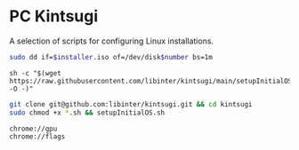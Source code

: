 # PC Kintsugi

A selection of scripts for configuring Linux installations.

```zsh
sudo dd if=$installer.iso of=/dev/disk$number bs=1m
```

```
sh -c "$(wget https://raw.githubusercontent.com/libinter/kintsugi/main/setupInitialOS.sh -O -)"
```

```zsh
git clone git@github.com:libinter/kintsugi.git && cd kintsugi
sudo chmod +x *.sh && setupInitialOS.sh
```

```zsh
chrome://gpu
chrome://flags
```